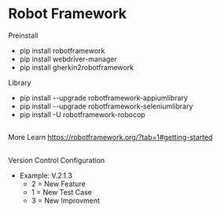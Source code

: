 # Robot Framework

Preinstall
- pip install robotframework
- pip install webdriver-manager
- pip install gherkin2robotframework

Library
- pip install --upgrade robotframework-appiumlibrary
- pip install --upgrade robotframework-seleniumlibrary
- pip install -U robotframework-robocop

##
More Learn
https://robotframework.org/?tab=1#getting-started

##
Version Control Configuration
- Example: V.2.1.3
  - 2 = New Feature
  - 1 = New Test Case
  - 3 = New Improvment
